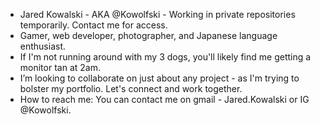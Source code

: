- Jared Kowalski - AKA @Kowolfski - Working in private repositories temporarily.  Contact me for access.
- Gamer, web developer, photographer, and Japanese language enthusiast.
- If I'm not running around with my 3 dogs, you'll likely find me getting a monitor tan at 2am.
- I’m looking to collaborate on just about any project - as I'm trying to bolster my portfolio. Let's connect and work together.
- How to reach me: You can contact me on gmail - Jared.Kowalski or IG @Kowolfski.

<!---
Kowolfski/Kowolfski is a ✨ special ✨ repository because its `README.md` (this file) appears on your GitHub profile.
You can click the Preview link to take a look at your changes.
--->
